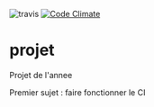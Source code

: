 ![travis](https://travis-ci.org/LPA2-Automne2016/projet.svg?branch=master)
[![Code Climate](https://codeclimate.com/github/LPA2-Automne2016/projet/badges/gpa.svg)](https://codeclimate.com/github/LPA2-Automne2016/projet)

# projet
Projet de l'annee

Premier sujet : faire fonctionner le CI
